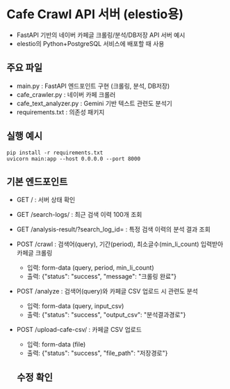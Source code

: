 # Cafe Crawl API 서버 (elestio용)

- FastAPI 기반의 네이버 카페글 크롤링/분석/DB저장 API 서버 예시
- elestio의 Python+PostgreSQL 서비스에 배포할 때 사용

## 주요 파일
- main.py : FastAPI 엔드포인트 구현 (크롤링, 분석, DB저장)
- cafe_crawler.py : 네이버 카페 크롤러
- cafe_text_analyzer.py : Gemini 기반 텍스트 관련도 분석기
- requirements.txt : 의존성 패키지

## 실행 예시
```
pip install -r requirements.txt
uvicorn main:app --host 0.0.0.0 --port 8000
```

## 기본 엔드포인트
- GET / : 서버 상태 확인
- GET /search-logs/ : 최근 검색 이력 100개 조회
- GET /analysis-result/?search_log_id= : 특정 검색 이력의 분석 결과 조회
- POST /crawl : 검색어(query), 기간(period), 최소글수(min_li_count) 입력받아 카페글 크롤링
  - 입력: form-data (query, period, min_li_count)
  - 출력: {"status": "success", "message": "크롤링 완료"}
- POST /analyze : 검색어(query)와 카페글 CSV 업로드 시 관련도 분석
  - 입력: form-data (query, input_csv)
  - 출력: {"status": "success", "output_csv": "분석결과경로"}
- POST /upload-cafe-csv/ : 카페글 CSV 업로드
  - 입력: form-data (file)
  - 출력: {"status": "success", "file_path": "저장경로"}


  ## 수정 확인
  